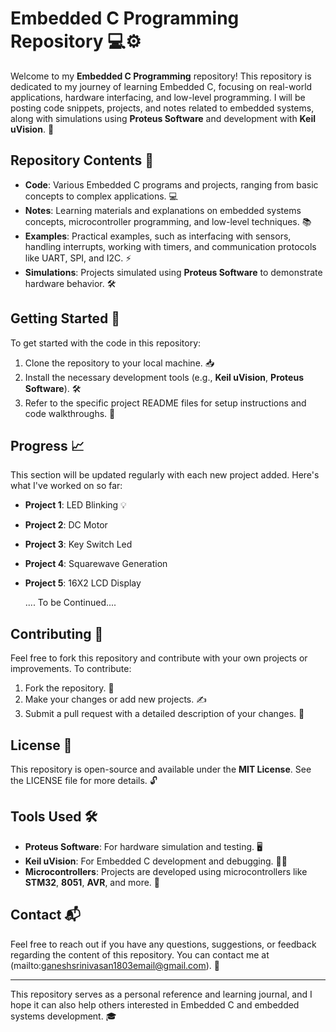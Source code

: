 # Embedded C Programming Repository 💻⚙️

Welcome to my **Embedded C Programming** repository! This repository is dedicated to my journey of learning Embedded C, focusing on real-world applications, hardware interfacing, and low-level programming. I will be posting code snippets, projects, and notes related to embedded systems, along with simulations using **Proteus Software** and development with **Keil uVision**. 🚀

## Repository Contents 📂
- **Code**: Various Embedded C programs and projects, ranging from basic concepts to complex applications. 💻
- **Notes**: Learning materials and explanations on embedded systems concepts, microcontroller programming, and low-level techniques. 📚
- **Examples**: Practical examples, such as interfacing with sensors, handling interrupts, working with timers, and communication protocols like UART, SPI, and I2C. ⚡
- **Simulations**: Projects simulated using **Proteus Software** to demonstrate hardware behavior. 🛠️

## Getting Started 🚀
To get started with the code in this repository:
1. Clone the repository to your local machine. 📥
2. Install the necessary development tools (e.g., **Keil uVision**, **Proteus Software**). 🛠️
3. Refer to the specific project README files for setup instructions and code walkthroughs. 📖

## Progress 📈
This section will be updated regularly with each new project added. Here's what I've worked on so far:
- **Project 1**: LED Blinking 💡
- **Project 2**: DC Motor
- **Project 3**: Key Switch Led
- **Project 4**: Squarewave Generation
- **Project 5**: 16X2 LCD Display


  
  .... To be Continued....

## Contributing 🤝
Feel free to fork this repository and contribute with your own projects or improvements. To contribute:
1. Fork the repository. 🍴
2. Make your changes or add new projects. ✍️
3. Submit a pull request with a detailed description of your changes. 🔄

## License 📜
This repository is open-source and available under the **MIT License**. See the LICENSE file for more details. 🔓

## Tools Used 🛠️
- **Proteus Software**: For hardware simulation and testing. 🖥️
- **Keil uVision**: For Embedded C development and debugging. 🧑‍💻
- **Microcontrollers**: Projects are developed using microcontrollers like **STM32**, **8051**, **AVR**, and more. 🔧

## Contact 📬
Feel free to reach out if you have any questions, suggestions, or feedback regarding the content of this repository. You can contact me at (mailto:ganeshsrinivasan1803email@gmail.com). 📧

---

This repository serves as a personal reference and learning journal, and I hope it can also help others interested in Embedded C and embedded systems development. 🎓
